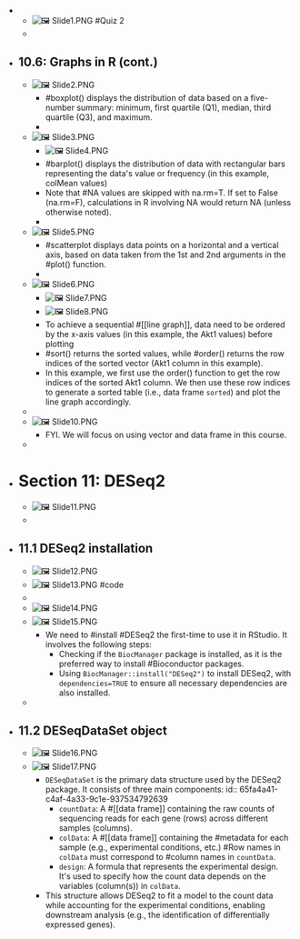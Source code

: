 -
	- ![🖼 Slide1.PNG](../assets/storages/logseq-plugin-multiple-assets/20240320_000055_Slide1.PNG) #Quiz 2
	-
- ## 10.6: Graphs in R (cont.)
	- ![🖼 Slide2.PNG](../assets/storages/logseq-plugin-multiple-assets/20240320_000055_Slide2.PNG)
		- #boxplot() displays the distribution of data based on a five-number summary: minimum, first quartile (Q1), median, third quartile (Q3), and maximum.
		-
	- ![🖼 Slide3.PNG](../assets/storages/logseq-plugin-multiple-assets/20240320_000055_Slide3.PNG)
		- ![🖼 Slide4.PNG](../assets/storages/logseq-plugin-multiple-assets/20240320_000055_Slide4.PNG)
		- #barplot() displays the distribution of data with rectangular bars representing the data's value or frequency (in this example, colMean values)
		- Note that #NA values are skipped with na.rm=T. If set to False (na.rm=F), calculations in R involving NA would return NA (unless otherwise noted).
		-
	- ![🖼 Slide5.PNG](../assets/storages/logseq-plugin-multiple-assets/20240320_000055_Slide5.PNG)
		- #scatterplot displays data points on a horizontal and a vertical axis, based on data taken from the 1st and 2nd arguments in the #plot() function.
		-
	- ![🖼 Slide6.PNG](../assets/storages/logseq-plugin-multiple-assets/20240320_000055_Slide6.PNG)
		- ![🖼 Slide7.PNG](../assets/storages/logseq-plugin-multiple-assets/20240320_000055_Slide7.PNG)
		- ![🖼 Slide8.PNG](../assets/storages/logseq-plugin-multiple-assets/20240320_000056_Slide8.PNG)
		- To achieve a sequential #[[line graph]], data need to be ordered by the x-axis values (in this example, the Akt1 values) before plotting
		- #sort() returns the sorted values, while #order() returns the row indices of the sorted vector (Akt1 column in this example).
		- In this example, we first use the order() function to get the row indices of the sorted Akt1 column. We then use these row indices to generate a sorted table (i.e., data frame `sorted`) and plot the line graph accordingly.
	-
	- ![🖼 Slide10.PNG](../assets/storages/logseq-plugin-multiple-assets/20240320_000056_Slide10.PNG)
		- FYI. We will focus on using vector and data frame in this course.
	-
- # Section 11: DESeq2
	- ![🖼 Slide11.PNG](../assets/storages/logseq-plugin-multiple-assets/20240320_000056_Slide11.PNG)
	-
- ## 11.1 DESeq2 installation
	- ![🖼 Slide12.PNG](../assets/storages/logseq-plugin-multiple-assets/20240320_000056_Slide12.PNG)
	- ![🖼 Slide13.PNG](../assets/storages/logseq-plugin-multiple-assets/20240320_000056_Slide13.PNG) #code
	-
	- ![🖼 Slide14.PNG](../assets/storages/logseq-plugin-multiple-assets/20240320_000056_Slide14.PNG)
	- ![🖼 Slide15.PNG](../assets/storages/logseq-plugin-multiple-assets/20240320_000056_Slide15.PNG)
		- We need to #install #DESeq2 the first-time to use it in RStudio. It involves the following steps:
			- Checking if the `BiocManager` package is installed, as it is the preferred way to install #Bioconductor packages.
			- Using `BiocManager::install("DESeq2")` to install DESeq2, with `dependencies=TRUE` to ensure all necessary dependencies are also installed.
	-
- ## 11.2 DESeqDataSet object
	- ![🖼 Slide16.PNG](../assets/storages/logseq-plugin-multiple-assets/20240320_000057_Slide16.PNG)
	- ![🖼 Slide17.PNG](../assets/storages/logseq-plugin-multiple-assets/20240320_000057_Slide17.PNG)
		- `DESeqDataSet` is the primary data structure used by the DESeq2 package. It consists of three main components:
		  id:: 65fa4a41-c4af-4a33-9c1e-937534792639
			- `countData`: A #[[data frame]] containing the raw counts of sequencing reads for each gene (rows) across different samples (columns).
			- `colData`: A #[[data frame]] containing the #metadata for each sample (e.g., experimental conditions, etc.) #Row names in `colData` must correspond to #column names in `countData`.
			- `design`: A formula that represents the experimental design. It's used to specify how the count data depends on the variables (column(s)) in `colData`.
		- This structure allows DESeq2 to fit a model to the count data while accounting for the experimental conditions, enabling downstream analysis (e.g., the identification of differentially expressed genes).